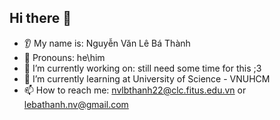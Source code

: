 ## Hi there 👋
* 👂 My name is: Nguyễn Văn Lê Bá Thành
* 👩 Pronouns: he\him
* 🔭 I’m currently working on: still need some time for this ;3
* 🌱 I’m currently learning at University of Science - VNUHCM
* 📫 How to reach me: nvlbthanh22@clc.fitus.edu.vn or lebathanh.nv@gmail.com
